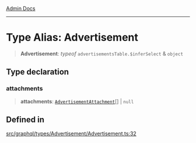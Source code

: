 [Admin Docs](/)

***

# Type Alias: Advertisement

> **Advertisement**: *typeof* `advertisementsTable.$inferSelect` & `object`

## Type declaration

### attachments

> **attachments**: [`AdvertisementAttachment`](../../../AdvertisementAttachment/AdvertisementAttachment/type-aliases/AdvertisementAttachment.md)[] \| `null`

## Defined in

[src/graphql/types/Advertisement/Advertisement.ts:32](https://github.com/NishantSinghhhhh/talawa-api/blob/ff0f1d6ae21d3428519b64e42fe3bfdff573cb6e/src/graphql/types/Advertisement/Advertisement.ts#L32)
